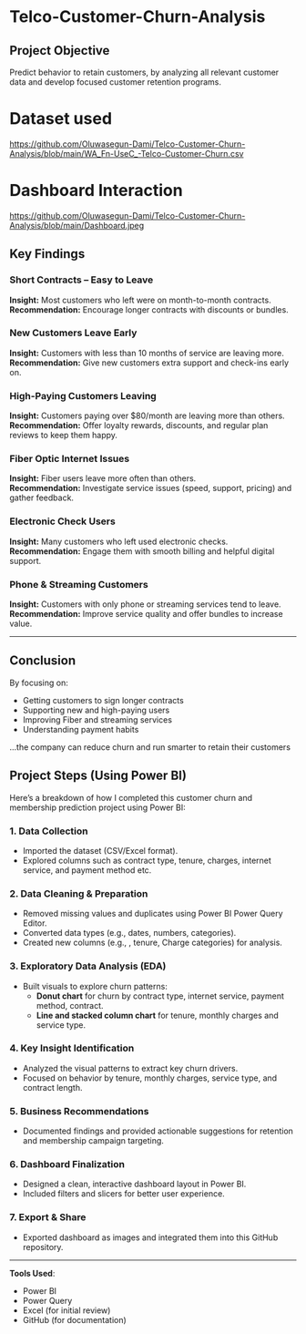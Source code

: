# Telco-Customer-Churn-Analysis
## Project Objective 
Predict behavior to retain customers, by analyzing all relevant customer data and develop focused customer retention programs.

# Dataset used 
https://github.com/Oluwasegun-Dami/Telco-Customer-Churn-Analysis/blob/main/WA_Fn-UseC_-Telco-Customer-Churn.csv

# Dashboard Interaction 
https://github.com/Oluwasegun-Dami/Telco-Customer-Churn-Analysis/blob/main/Dashboard.jpeg

##  Key Findings
###  Short Contracts – Easy to Leave  
**Insight:** Most customers who left were on month-to-month contracts.  
**Recommendation:** Encourage longer contracts with discounts or bundles.

### New Customers Leave Early  
**Insight:** Customers with less than 10 months of service are leaving more.  
**Recommendation:** Give new customers extra support and check-ins early on.

### High-Paying Customers Leaving  
**Insight:** Customers paying over $80/month are leaving more than others.  
**Recommendation:** Offer loyalty rewards, discounts, and regular plan reviews to keep them happy.

### Fiber Optic Internet Issues  
**Insight:** Fiber users leave more often than others.  
**Recommendation:** Investigate service issues (speed, support, pricing) and gather feedback.

### Electronic Check Users  
**Insight:** Many customers who left used electronic checks.  
**Recommendation:** Engage them with smooth billing and helpful digital support.

###  Phone & Streaming Customers  
**Insight:** Customers with only phone or streaming services tend to leave.  
**Recommendation:** Improve service quality and offer bundles to increase value.

---

##  Conclusion
By focusing on:
- Getting customers to sign longer contracts  
- Supporting new and high-paying users  
- Improving Fiber and streaming services  
- Understanding payment habits
  
...the company can reduce churn and run smarter to retain their customers

## Project Steps (Using Power BI)

Here’s a breakdown of how I completed this customer churn and membership prediction project using Power BI:

### 1. Data Collection
- Imported the dataset (CSV/Excel format).
- Explored columns such as contract type, tenure, charges, internet service, and payment method etc.

### 2. Data Cleaning & Preparation
- Removed missing values and duplicates using Power BI Power Query Editor.
- Converted data types (e.g., dates, numbers, categories).
- Created new columns (e.g., , tenure, Charge categories) for analysis.

### 3. Exploratory Data Analysis (EDA)
- Built visuals to explore churn patterns:
  - **Donut chart** for churn by contract type, internet service, payment method, contract.
  - **Line and stacked column chart** for tenure, monthly charges and service type.
 
### 4. Key Insight Identification
- Analyzed the visual patterns to extract key churn drivers.
- Focused on behavior by tenure, monthly charges, service type, and contract length.

### 5. Business Recommendations
- Documented findings and provided actionable suggestions for retention and membership campaign targeting.

### 6.  Dashboard Finalization
- Designed a clean, interactive dashboard layout in Power BI.
- Included filters and slicers for better user experience.

### 7. Export & Share
- Exported dashboard as images and integrated them into this GitHub repository.

---

 **Tools Used**:
- Power BI
- Power Query
- Excel (for initial review)
- GitHub (for documentation)


